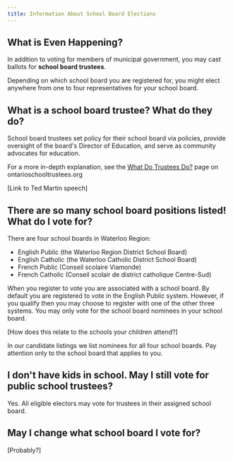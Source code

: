```yaml
---
title: Information About School Board Elections
---
```


What is Even Happening?
-----------------------

In addition to voting for members of municipal government, you may
cast ballots for **school board trustees**. 

Depending on which school board you are registered for, you might
elect anywhere from one to four representatives for your school board. 


What is a school board trustee? What do they do?
------------------------------------------------

School board trustees set
policy for their school board via policies, provide oversight of the
board's Director of Education, and serve as community advocates for
education. 

For a more in-depth explanation, see the [What Do Trustees
Do?](http://elections.ontarioschooltrustees.org/WhatDoTrusteesDo/SchoolBoardTrustees.aspx)
page on ontarioschooltrustees.org

[Link to Ted Martin speech]


There are so many school board positions listed! What do I vote for?
----------------------------------------------------------

There are four school boards in Waterloo Region: 

- English Public (the Waterloo Region District School Board)
- English Catholic (the Waterloo Catholic District School Board)
- French Public (Conseil scolaire Viamonde)
- French Catholic (Conseil scolair de district catholique Centre-Sud)

When you register to vote you are associated with a school board. By
default you are registered to vote in the English Public system.
However, if you qualify then you may choose to register with one of
the other three systems. You may only vote for the school board
nominees in your school board. 

[How does this relate to the schools your children attend?]

In our candidate listings we list nominees for all four school boards.
Pay attention only to the school board that applies to you.


I don't have kids in school. May I still vote for public school
trustees?
----------------------------------------------------------

Yes. All eligible electors may vote for trustees in their assigned
school board. 


May I change what school board I vote for?
------------------------------------------

[Probably?]
